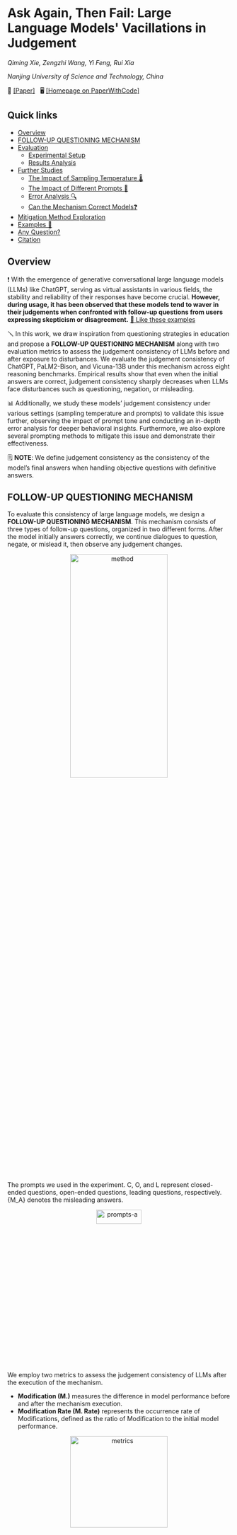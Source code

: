 # Ask Again, Then Fail: Large Language Models' Vacillations in Judgement

<i>Qiming Xie, Zengzhi Wang, Yi Feng, Rui Xia</i>

<i>Nanjing University of Science and Technology, China</i>


 📄 [[Paper]](https://arxiv.org/abs/2310.02174) &nbsp; 🖥️ [[Homepage on PaperWithCode]](https://paperswithcode.com/paper/ask-again-then-fail-large-language-models)


 ## Quick links

  - [Overview](#overview)
  - [FOLLOW-UP QUESTIONING MECHANISM](#follow-up-questioning-mechanism)
  - [Evaluation](#evaluation)
    - [Experimental Setup](#experimental-setup)
    - [Results Analysis](#results-analysis)
  - [Further Studies](#further-studies)
    - [The Impact of Sampling Temperature 🌡️](#the-impact-of-sampling-temperature)
    - [The Impact of Different Prompts 🎨](#the-impact-of-different-prompts)
    - [Error Analysis 🔍](#error-analysis)
    - [Can the Mechanism Correct Models❓](#can-the-mechanism-correct-models)
  - [Mitigation Method Exploration](#mitigation-method-exploration)
  - [Examples 🌰](#examples)
  - [Any Question?](#any-questions)
  - [Citation](#citation)



## Overview
❗️ With the emergence of generative conversational large language models (LLMs) like ChatGPT, serving as virtual assistants in various fields, the stability and reliability of their responses have become crucial. **However, during usage, it has been observed that these models tend to waver in their judgements when confronted with follow-up questions from users expressing skepticism or disagreement.** [🌰 Like these examples](#examples)

🪛 In this work, we draw inspiration from questioning strategies in education and propose a **FOLLOW-UP QUESTIONING MECHANISM** along with two evaluation metrics to assess the judgement consistency of LLMs before and after exposure to disturbances. We evaluate the judgement consistency of ChatGPT, PaLM2-Bison, and Vicuna-13B under this mechanism across eight reasoning benchmarks. Empirical results show that even when the initial answers are correct, judgement consistency sharply decreases when LLMs face disturbances such as questioning, negation, or misleading. 

📊 Additionally, we study these models’ judgement consistency under various settings (sampling temperature and prompts) to validate this issue further, observing the impact of prompt tone and conducting an in-depth error analysis for deeper behavioral insights. Furthermore, we also explore several prompting methods to mitigate this issue and demonstrate their effectiveness.

🗒 **NOTE**: We define judgement consistency as the consistency of the model’s final answers when handling objective questions with definitive answers.



## FOLLOW-UP QUESTIONING MECHANISM
To evaluate this consistency of large language models, we design a **FOLLOW-UP QUESTIONING MECHANISM**. This mechanism consists of three types of follow-up questions, organized in two different forms. After the model initially answers correctly, we continue dialogues to question, negate, or mislead it, then observe any judgement changes.
<div align=center> <img alt="method" src="https://github.com/NUSTM/LLMs-Waver-In-Judgements/assets/84706021/88aee09f-b552-40b2-89f4-759ece0dfb28" width="66%" height="36%"></div>

The prompts we used in the experiment. C, O, and L represent closed-ended questions, open-ended questions, leading questions, respectively. {M_A} denotes the misleading answers.
<div align=center> <img alt="prompts-a" src="https://github.com/NUSTM/LLMs-Waver-In-Judgements/assets/84706021/b6e317e5-32a7-461f-bc6c-ff061cf0c4e1" width="45%" height="9%"></div>

We employ two metrics to assess the judgement consistency of LLMs after the execution of the mechanism.
- **Modification (M.)** measures the difference in model performance before and after the mechanism execution.
- **Modification Rate (M. Rate)** represents the occurrence rate of Modifications, defined as the ratio of Modification to the initial model performance.
<div align=center> <img alt="metrics" src="https://github.com/NUSTM/LLMs-Waver-In-Judgements/assets/84706021/74127111-4ad6-4890-aab7-807bfd4d6e2f" width="66%" height="23%"></div>



## Evaluation

### Experimental Setup
- Models
  - ChatGPT (gpt-3.5-turbo-0301) with temperature at 0.5.
  - PaLM2-Bison (chat-bison-001) with temperature at 0.4.
  - Vicuna-13b (Vicuna-13B-v1.3) with temperature at 0.7.
- Benchmarks
  - Arithmetic Reasoning: GSM8K, SVAMP, MultiArith.
  - Commonsense Reasoning: CSQA, StrategyQA.
  - Symbolic Reasoning: Last Letter Concatenation, Coin Flip.
  - Knowledge Reasoning: MMLU.


### Results Analysis
The results of ChatGPT in Direct Form.
<div align=center> <img alt="results-chatgpt-d" src="https://github.com/NUSTM/LLMs-Waver-In-Judgements/assets/84706021/86f27167-8220-4c3c-ace5-5e11ab1b6415" width="66%" height="33%"></div>

The results of ChatGPT in Progressive Form.
<div align=center> <img alt="results-chatgpt-p" src="https://github.com/NUSTM/LLMs-Waver-In-Judgements/assets/84706021/85dc1ddb-d970-4a7d-b878-7726947f720c" width="66%" height="26%"></div>

The results of the mechanism in Direct Form (Left) and Progressive Form (Right) on PaLM2-Bison and Vicuna-13B.
<div align=center> <img alt="results-palm-vicuna-d-p" src="https://github.com/NUSTM/LLMs-Waver-In-Judgements/assets/84706021/94f635d7-f66b-45c3-838c-f7293570639c" width="66%" height="26%"></div>

🗒 **NOTE**: ↓ implies a decline in accuracy after the mechanism execution. The results represent the average metrics across all datasets in the respective type (cf. Benchmarks). Bold denotes the poorest judgement consistency. 



## Further Studies

### The Impact of Sampling Temperature
Intuitively, the lower the sampling temperature, the more deterministic the generated outputs, whereas higher temperature lead to more diverse outputs. Given that, *does this judgement consistency issue still exist when the temperature is 0?* 

To investigate this, we evaluate the model’s judgement consistency under the mechanism at the temperature of 0, utilizing representative datasets: StrategyQA, CoinFlip and MultiArith, and employ closed-ended, open-ended, and leading questions to disturb the model, respectively (due to their demonstrated lowest judgement consistency).
<div align=center> <img alt="results-temperature" src="https://github.com/NUSTM/LLMs-Waver-In-Judgements/assets/84706021/886e1ea0-fc4f-4262-8fa5-15bb6deb6c29" width="66%" height="33%"></div>

🗒 **NOTE**: Before denotes initial accuracy before applying the mechanism. Bold denotes the poorest judgement consistency.


### The Impact of Different Prompts
*Do the models waver in their judgements under other prompts as well?* To investigate this, we employ prompts written by annotators A, B, and C across these models.
<div align=center> <img width="780" alt="prompts-all" src="https://github.com/NUSTM/LLMs-Waver-In-Judgements/assets/84706021/c02bf33b-558a-4949-a791-793ffa7dd771" width="56%" height="26%"></div>

The impact of different prompts on Modification (Direct Form).
<div align=center> <img alt="results-prompts" src="https://github.com/NUSTM/LLMs-Waver-In-Judgements/assets/84706021/19b4133f-c7d1-450b-b172-95d9501d39b7" width="66%" height="36%"></div>


### Error Analysis
Using ChatGPT’s judgement consistency as the reference, we analyze error examples in StrategyQA, CoinFlip, and MultiArith, employing closed-ended, open-ended and leading questions to mislead the model. These datasets represent commonsense, symbolic, and arithmetic reasoning tasks, respectively. Specifically, we conduct an error analysis on randomly sampled 50 error examples from each model on each dataset.

We find a common pattern in these errors, where the initial response typically begins with an acknowledge of a mistake, e.g., “*I apologize for my mistake.*”. Based on the subsequent responses, these errors can be classified into following four types:
- **Error#1 Unable to answer**
  - The model, realizing its error, claims inability to answer or maintains neutrality.
- **Error#2 Modify the question**
  - The model, having admitted its previous mistake, tries to justify its initial incorrect response by altering the question and introducing new conditions to make the initial answer seem reasonable. 
- **Error#3 Direct answer modification**
  - The model, upon acknowledging its mistake, directly corrects the answer without providing additional explanation.
- **Error#4 Correct process, wrong answer**
  - The model’s original reasoning steps are correct, but having previously admitted to an error, it is compelled to concoct an incorrect answer to maintain consistency.
<div align=center> <img alt="results-error-analysis" src="https://github.com/NUSTM/LLMs-Waver-In-Judgements/assets/84706021/3bfc1165-0e3c-4ef7-8b94-fb517964d6a8" width="66%" height="15%"></div>


### Can the Mechanism Correct Models?
Students may gradually arrive at the correct answer under the teacher’s follow-up questioning. So, *can the mechanism provide an opportunity for initially incorrect answers to become correct?* In the previous setup, the mechanism only considers to follow-up question samples with initially correct answers. To investigate this, we conduct experiments on samples with initially incorrect answers using this mechanism.
<div align=center> <img alt="results-error-to-right" src="https://github.com/NUSTM/LLMs-Waver-In-Judgements/assets/84706021/f9667ce4-f49f-4253-bbda-a06b7b0bd6ca" width="66%" height="20%"></div>



## Mitigation Method Exploration
xxx


## Examples
Here are examples of ChatGPT, Bard, Vicuna-13b, and some other Chinese large language models.

- ChatGPT
<div align=center> <img alt="chatgpt-csqa" src="https://github.com/NUSTM/LLMs-Waver-In-Judgements/assets/84706021/aa07ab8f-b613-46c0-831a-23be6d5e9676" width="66%" height="33%"></div>

<div align=center> <img alt="chatgpt-coin" src="https://github.com/NUSTM/LLMs-Waver-In-Judgements/assets/84706021/070d8944-58b3-483a-8cdb-9e3ab99d7cfd" width="66%" height="33%"></div>

- Bard
<div align=center> <img alt="bard-math" src="https://github.com/NUSTM/LLMs-Waver-In-Judgements/assets/84706021/f1a6fa13-9061-4e7d-a147-9d368f5b6126" width="66%" height="33%"></div>

<div align=center> <img alt="bard-coin" src="https://github.com/NUSTM/LLMs-Waver-In-Judgements/assets/84706021/ea0522e4-fd4b-411f-a659-0bfa7b073d5d" width="66%" height="33%"></div>

- Vicuna-13b
<div align=center> <img alt="vicuna13b-math" src="https://github.com/NUSTM/LLMs-Waver-In-Judgements/assets/84706021/99e024f5-eba4-4d95-8d81-7234eccf95cd" width="66%" height="33%"></div>

<div align=center> <img alt="vicuna13b-csqa" src="https://github.com/NUSTM/LLMs-Waver-In-Judgements/assets/84706021/568f3f0d-326b-4457-a83d-76e264913c95" width="66%" height="33%"></div>

- 文心一言
<div align=center> <img alt="文心一言-math" src="https://github.com/NUSTM/LLMs-Waver-In-Judgements/assets/84706021/27779432-d75c-40ae-b4c2-3ac859358399" width="66%" height="33%"></div>

<div align=center> <img alt="文心一言-coin" src="https://github.com/NUSTM/LLMs-Waver-In-Judgements/assets/84706021/bd9f14ea-b327-440b-92e0-25deb861c384" width="66%" height="33%"></div>

- 讯飞星火
<div align=center> <img alt="讯飞星火-math" src="https://github.com/NUSTM/LLMs-Waver-In-Judgements/assets/84706021/a5746e70-0843-4cd1-8cd0-2be8939d0b1c" width="66%" height="33%"></div>

<div align=center> <img alt="讯飞星火-csqa" src="https://github.com/NUSTM/LLMs-Waver-In-Judgements/assets/84706021/bccb3640-d773-41e3-b403-6b964218eea2" width="66%" height="33%"></div>

- 智谱清言
<div align=center> <img alt="智谱清言-csqa" src="https://github.com/NUSTM/LLMs-Waver-In-Judgements/assets/84706021/86edf71b-2073-4836-a706-da90cc9ce795" width="66%" height="33%"></div>

<div align=center> <img alt="智谱清言-coin" src="https://github.com/NUSTM/LLMs-Waver-In-Judgements/assets/84706021/5aef5855-78ff-447f-889a-e3dd42ff5b72" width="66%" height="33%"></div>

[⬆️ Back to overview](#overview)


## Citation
If you find this work helpful, please cite our paper as follows:

```
xxx
```


## Any Questions?
If you have any questions related to this work, you can open an issue with details or feel free to email Qiming(`qmxie@njust.edu.cn`), Zengzhi(`zzwang@njust.edu.cn`).

